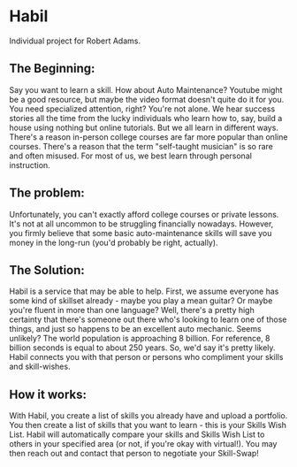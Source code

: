 # Habil

Individual project for Robert Adams.

## The Beginning:
Say you want to learn a skill. How about Auto Maintenance? Youtube might be a good resource,
but maybe the video format doesn't quite do it for you. You need specialized attention, right?
You're not alone. We hear success stories all the time from the lucky individuals who learn how
to, say, build a house using nothing but online tutorials. But we all learn in different ways. 
There's a reason in-person college courses are far more popular than online courses. There's a
reason that the term "self-taught musician" is so rare and often misused. For most of us, we
best learn through personal instruction. 

## The problem:
Unfortunately, you can't exactly afford college courses or private lessons. It's not at all uncommon
to be struggling financially nowadays. However, you firmly believe that some basic auto-maintenance
skills will save you money in the long-run (you'd probably be right, actually).

## The Solution:
Habil is a service that may be able to help. First, we assume everyone has some kind of skillset already -
 maybe you play a mean guitar? Or maybe you're fluent in more than one language? Well, there's a pretty
high certainty that there's someone out there who's looking to learn one of those things, and just so 
happens to be an excellent auto mechanic. Seems unlikely? The world population is approaching 8 billion.
For reference, 8 billion seconds is equal to about 250 years. So, we'd say it's pretty likely. Habil
connects you with that person or persons who compliment your skills and skill-wishes.

## How it works:
With Habil, you create a list of skills you already have and upload a portfolio. You then create a list
of skills that you want to learn - this is your Skills Wish List. Habil will automatically compare your skills
and Skills Wish List to others in your specified area (or not, if you're okay with virtual!). You may then reach
out and contact that person to negotiate your Skill-Swap!

